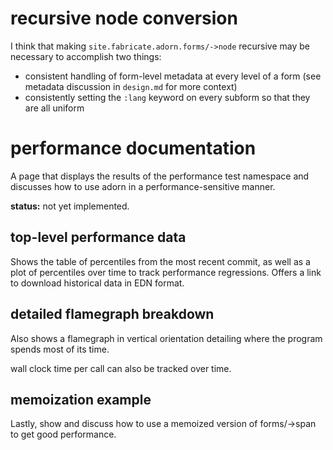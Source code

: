 # recursive node conversion

I think that making `site.fabricate.adorn.forms/->node` recursive may be necessary to accomplish two things:
- consistent handling of form-level metadata at every level of a form (see metadata discussion in `design.md` for more context)
- consistently setting the `:lang` keyword on every subform so that they are all uniform

# performance documentation

A page that displays the results of the performance test namespace and discusses how to use adorn in a performance-sensitive manner.

**status:** not yet implemented.

## top-level performance data

Shows the table of percentiles from the most recent commit, as well as a plot of percentiles over time to track performance regressions. Offers a link to download historical data in EDN format. 

## detailed flamegraph breakdown

Also shows a flamegraph in vertical orientation detailing where the program spends most of its time. 

wall clock time per call can also be tracked over time.

## memoization example

Lastly, show and discuss how to use a memoized version of forms/->span to get good performance. 
